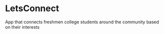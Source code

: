 # LetsConnect
App that connects freshmen college students around the community based on their interests
